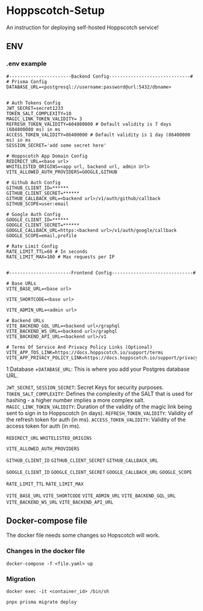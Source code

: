 # Hoppscotch-Setup

An instruction for deploying self-hosted Hoppscotch service!

## ENV

### .env example
```
#-----------------------Backend Config------------------------------#
# Prisma Config
DATABASE_URL=<postgresql://username:password@url:5432/dbname>


# Auth Tokens Config
JWT_SECRET=secret1233
TOKEN_SALT_COMPLEXITY=10
MAGIC_LINK_TOKEN_VALIDITY= 3
REFRESH_TOKEN_VALIDITY=604800000 # Default validity is 7 days (604800000 ms) in ms
ACCESS_TOKEN_VALIDITY=86400000 # Default validity is 1 day (86400000 ms) in ms
SESSION_SECRET='add some secret here'

# Hoppscotch App Domain Config
REDIRECT_URL=<base url>
WHITELISTED_ORIGINS=<app url, backend url, admin Url>
VITE_ALLOWED_AUTH_PROVIDERS=GOOGLE,GITHUB

# Github Auth Config
GITHUB_CLIENT_ID=******
GITHUB_CLIENT_SECRET=******
GITHUB_CALLBACK_URL=<backend url>/v1/auth/github/callback
GITHUB_SCOPE=user:email

# Google Auth Config
GOOGLE_CLIENT_ID=******
GOOGLE_CLIENT_SECRET=******
GOOGLE_CALLBACK_URL=https:<backend url>/v1/auth/google/callback
GOOGLE_SCOPE=email,profile

# Rate Limit Config
RATE_LIMIT_TTL=60 # In seconds
RATE_LIMIT_MAX=100 # Max requests per IP


#-----------------------Frontend Config------------------------------#

# Base URLs
VITE_BASE_URL=<base url>

VITE_SHORTCODE=<base url>

VITE_ADMIN_URL=<admin url>

# Backend URLs
VITE_BACKEND_GQL_URL=<backend url>/graphql
VITE_BACKEND_WS_URL=<backend url>/graphql
VITE_BACKEND_API_URL=<backend url>/v1

# Terms Of Service And Privacy Policy Links (Optional)
VITE_APP_TOS_LINK=https://docs.hoppscotch.io/support/terms
VITE_APP_PRIVACY_POLICY_LINK=https://docs.hoppscotch.io/support/privacy
```
1 Database
  +`DATABASE_URL`: This is where you add your Postgres database URL.

`JWT_SECRET`, `SESSION_SECRET`: Secret Keys for security purposes.
`TOKEN_SALT_COMPLEXITY`: Defines the complexity of the SALT that is used for hashing - a higher number implies a more complex salt.
`MAGIC_LINK_TOKEN_VALIDITY`: Duration of the validity of the magic link being sent to sign in to Hoppscotch (in days).
`REFRESH_TOKEN_VALIDITY`: Validity of the refresh token for auth (in ms).
`ACCESS_TOKEN_VALIDITY`: Validity of the access token for auth (in ms).

`REDIRECT_URL`
`WHITELISTED_ORIGINS`

`VITE_ALLOWED_AUTH_PROVIDERS`

`GITHUB_CLIENT_ID`
`GITHUB_CLIENT_SECRET`
`GITHUB_CALLBACK_URL`

`GOOGLE_CLIENT_ID`
`GOOGLE_CLIENT_SECRET`
`GOOGLE_CALLBACK_URL`
`GOOGLE_SCOPE`

`RATE_LIMIT_TTL`
`RATE_LIMIT_MAX`

`VITE_BASE_URL`
`VITE_SHORTCODE`
`VITE_ADMIN_URL`
`VITE_BACKEND_GQL_URL`
`VITE_BACKEND_WS_URL`
`VITE_BACKEND_API_URL`

## Docker-compose file
The docker file needs some changes so Hopscotch will work.

### Changes in the docker file


```
docker-compose -f <file.yaml> up
```
### Migration
```
docker exec -it <container_id> /bin/sh
```
 
```
pnpx prisma migrate deploy
```
